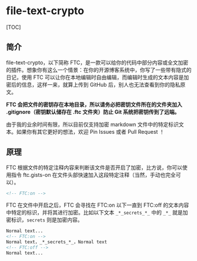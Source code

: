 # file-text-crypto

[TOC]

## 简介

file-text-crypto，以下简称 FTC，是一款可以给你的代码中部分内容或全文加密的插件。想象你有这么一个情景：在你的开源博客系统中，你写了一些带有隐式的日记，使用 FTC 可以让你在本地编辑时自由编辑，而编辑时生成的文本内容是加密后的信息，这样一来，就算上传到 GitHub 后，别人也无法查看到你的隐私原文。

**FTC 会把文件的密钥存在本地目录，所以请务必把密钥文件所在的文件夹加入 .gitignore（密钥默认储存在 .ftc 文件夹）防止 Git 系统把密钥传到了远端。**

由于我的业余时间有限，所以目前仅支持加密 markdown 文件中的特定标识文本。如果你有其它更好的想法，欢迎 Pin Issues 或者 Pull Request ！

## 原理

FTC 根据文件的特定注释内容来判断该文件是否开启了加密，比方说，你可以使用指令 ftc.gists-on 在文件头部快速加入这段特定注释（当然，手动也完全可以）。

```markdown
<!-- FTC:on -->
```

FTC 在文件中开启之后，FTC 会寻找在 FTC:on 以下一直到 FTC:off 的文本内容中特定的标识，并将其进行加密。比如以下文本 `_*_secrets_*_` 中的 `_*_` 就是加密标识，`secrets` 则是加密内容。

```markdown
Normal text...
<!-- FTC:on -->
Normal text，_*_secrets_*_，Normal text
<!-- FTC:off -->
Normal text...
```

<!-- 加密标识总是开头结尾对应的。如果你想加密整个文件，你可以使用指令 ftc.crypto-entire-file 快速加入以下注释：

```markdown
<!-- FTC:entire -->
